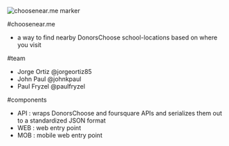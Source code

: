 ![choosenear.me marker](https://choosenear.me/choosenearme-marker.png)

#choosenear.me
- a way to find nearby DonorsChoose school-locations based on where you visit

#team
- Jorge Ortiz @jorgeortiz85
- John Paul @johnkpaul
- Paul Fryzel @paulfryzel

#components
- API : wraps DonorsChoose and foursquare APIs and serializes them out to a standardized JSON format
- WEB : web entry point
- MOB : mobile web entry point
